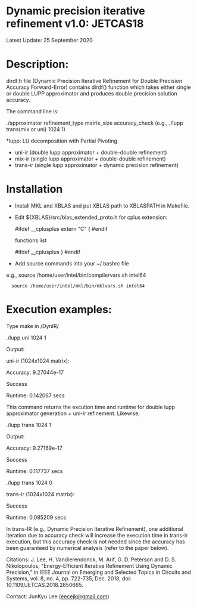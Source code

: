 # Dynamic precision iterative refinement v1.0: JETCAS18
Latest Update: 25 September 2020

# Description:
dirdf.h file (Dynamic Precision Iterative Refinement for Double Precision Accuracy Forward-Error) contains dirdf() function which takes either single or double LUPP approximator and produces double precision solution accuracy.

The command line is: 

./approximator refinement_type matrix_size accuracy_check (e.g., ./lupp trans(mix or uni) 1024 1)

*lupp: LU decomposition with Partial Pivoting
- uni-ir (double lupp approximator + double-double refinement)
- mix-ir (single lupp approximator + double-double refinement)
- trans-ir (single lupp approximator + dynamic precision refinement)

# Installation 
- Install MKL and XBLAS and put XBLAS path to XBLASPATH in Makefile.
- Edit ${XBLAS}/src/blas_extended_proto.h for cplus extension:

   #ifdef __cplusplus 
   extern "C" {
   #endif
     
     functions list

   #ifdef __cplusplus
   }
   #endif

- Add source commands into your ~/.bashrc file 

e.g., source /home/user/intel/bin/compilervars.sh intel64 
      
      source /home/user/intel/mkl/bin/mklvars.sh intel64

# Execution examples: 

Type make in /DynIR/

./lupp uni 1024 1

Output:
  
  uni-ir (1024x1024 matrix): 
  
  Accuracy: 9.27044e-17
  
  Success
  
  Runtime: 0.142067 secs

This command returns the excution time and runtime for double lupp approximator generation + uni-ir refinement.
Likewise,

./lupp trans 1024 1
  
Output:

  Accuracy: 9.27169e-17
  
  Success
  
  Runtime: 0.117737 secs

./lupp trans 1024 0
  
  trans-ir (1024x1024 matrix): 
  
  Success
  
  Runtime: 0.085209 secs


In trans-IR (e.g., Dynamic Precision Iterative Refinement), one additional iteration due to accuracy check will increase the execution time in trans-ir execution, but this accuracy check is not needed since the accuracy has been guaranteed by numerical analysis (refer to the paper below).

Citations: 
J. Lee, H. Vandierendonck, M. Arif, G. D. Peterson and D. S. Nikolopoulos, "Energy-Efficient Iterative Refinement Using Dynamic Precision," in IEEE Journal on Emerging and Selected Topics in Circuits and Systems, vol. 8, no. 4, pp. 722-735, Dec. 2018, doi: 10.1109/JETCAS.2018.2850665.

Contact: JunKyu Lee (eecejk@gmail.com)
